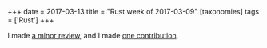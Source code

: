 +++
date = 2017-03-13
title = "Rust week of 2017-03-09"
[taxonomies]
tags = ['Rust']
+++

I made [a minor review], and I made [one contribution].

  [a minor review]: https://github.com/rust-lang/rust/pull/39271/files#r105578080
  [one contribution]: https://github.com/rust-lang/rust/pull/40463
